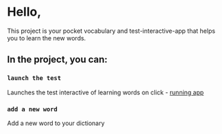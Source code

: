 # Hello, 

This project is your pocket vocabulary and test-interactive-app that helps you to learn the new words.

## In the project, you can:


### `launch the test`

Launches the test interactive of learning words on click - [running app](https://hustle2live.github.io/Vocabulary-App/) 


### `add a new word`

Add a new word to your dictionary
